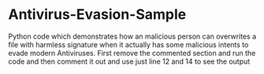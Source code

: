 # Antivirus-Evasion-Sample
Python code which demonstrates how an malicious person can overwrites a file with harmless signature when it actually has some malicious intents to evade modern Antiviruses. First remove the commented section and run the code and then comment it out and use just line 12 and 14 to see the output
